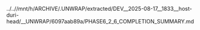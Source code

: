 ../..//mnt/h/ARCHIVE/.UNWRAP/extracted/DEV__2025-08-17__1833__host-duri-head/__UNWRAP/6097aab89a/PHASE6_2_6_COMPLETION_SUMMARY.md